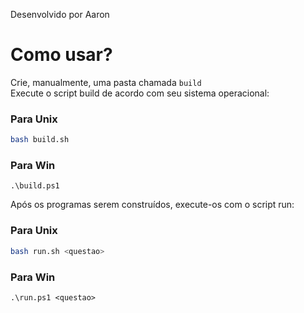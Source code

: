 Desenvolvido por Aaron

# Como usar?
Crie, manualmente, uma pasta chamada `build`<br>
Execute o script build de acordo com seu sistema operacional:
### Para Unix
```bash
bash build.sh
```
### Para Win
```pwd
.\build.ps1
```

Após os programas serem construídos, execute-os com o script run:
### Para Unix
```bash
bash run.sh <questao>
```
### Para Win
```pwd
.\run.ps1 <questao>
```